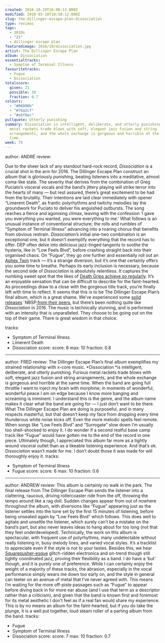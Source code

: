 ```yaml
---
created: 2016-10-19T16:00:13.000Z
modified: 2018-03-10T18:58:12.000Z
slug: the-dillinger-escape-plan-dissociation
type: reviews
tags:
  - 2010s
  - "21"
  - dillinger escape plan
featuredimage: 2016/10/dissociation.jpg
artist: The Dillinger Escape Plan
album: Dissociation
essentialtracks:
  - Symptom of Terminal Illness
favouritetracks:
  - Fugue
  - Dissociation
totalscore:
  given: 21
  possible: 30
  fraction: 0.7
colours:
  - "#06080b"
  - "#76a2cf"
  - "#ebf0ec"
pullquote: Utterly punishing
summary: Dissociation is intelligent, deliberate, and utterly punishing. Furious
  metal rackets trade blows with soft, elegant jazz fusion and string
  arrangements, and the whole exchange is gorgeous and horrible at the same
  time.
week: 75
---
```

author: ANDRÉ
review: <div class="_d97"><p>Due to the sheer lack of any standout hard-rock
  record, <em>Dissociation</em> is a crucial shot in the arm for 2016. The
  Dillinger Escape Plan construct an album that is gloriously punishing, beating
  listeners into a meditative, almost coma-like state. The severity that derives
  from the combination of Greg Puciato’s visceral vocals and the band’s jittery
  playing will strike terror into the hearts of many — but rest assured, there’s
  great excitement to be had from the brutality. Their intentions are laid clear
  immediately with opener “Limerent Death”, as frantic polyrhythms and twitchy
  melodies lay the groundwork for Puciato to deliver his anguished outbursts.
  The song reaches a fierce and agonising climax, leaving with the confession ‘I
  gave you everything you wanted, you were everything to me.’ What follows is an
  unusual instance of conventional structure; the rolls and rumbles of “Symptom
  of Terminal Illness” advancing into a roaring chorus that benefits from
  obvious restrain. <em>Dissociation</em>’s initial one-two combination is an
  exceptional one, but it doesn’t exemplify everything that the record has to
  offer. DEP often delve into delicious jazz-tinged tangents to soothe the
  hysteria, like in “Low Feels Blvd”, before crashing straight back into their
  organised chaos. On “Fugue”, they go one further and essentially roll out an
  <a
  href="https://audioxide.com/articles/cheetah-sees-aphex-twin-remain-in-style/"
  target="_blank" rel="noopener">Aphex Twin</a> track — it’s a strange
  diversion, but it’s one that certainly offers you some time to breathe.
  Perhaps its early inclusion is necessary, because the second side of
  <em>Dissociation</em> is absolutely relentless. It captures the numbing sweet
  spot that the likes of <a
  href="https://audioxide.com/reviews/death-grips-the-powers-that-b/"
  target="_blank" rel="noopener">Death Grips achieve so regularly</a>. It’s an
  enjoyable sensation that can be difficult to describe for the faint-hearted.
  As proceedings draw to a close with the gorgeous title track, you’re finally
  left with time to reflect. It seems that this is to be The Dillinger Escape
  Plan’s final album, which is a great shame. We’ve experienced some&nbsp;<a
  href="https://audioxide.com/reviews/deftones-gore/" target="_blank"
  rel="noopener">solid releases</a>¨NBSP;<a
  href="https://audioxide.com/reviews/swans-the-glowing-man/" target="_blank"
  rel="noopener">from their peers</a>, but there’s been nothing quite like
  <em>Dissociation</em> in 2016. The music is technically stunning, and is
  performed with an intensity that is unparalleled. They choose to be going out
  on the top of their game. There is great wisdom in that choice.</p></div>
tracks:
  - Symptom of Terminal Illness
  - ­Limerent Death
  - ­Dissociation
score:
  score: 8
  max: 10
  fraction: 0.8
---
author: FRED
review: The Dillinger Escape Plan’s final album exemplifies my strained
  relationship with x-core music. *Dissociation *is intelligent, deliberate, and
  utterly punishing. Furious metal rackets trade blows with soft, elegant jazz
  fusion and string arrangements, and the whole exchange is gorgeous and
  horrible at the same time. When the band are going full throttle I want to
  inject my brain with morphine; in moments of wonderful, wonderful peace I am
  on edge because I know more banging and screaming is imminent. I understand
  this is the genre, and the album name makes it clear what the band are going
  for — I just don’t want to be there. What The Dillinger Escape Plan are doing
  is purposeful, and in many respects masterful, but that doesn’t keep my face
  from dropping every time thunderous white noise kicks off. Even the more
  melodic spells feel remote. When songs like “Low Feels Blvd” and “Surrogate”
  slow down I’m usually too shell-shocked to enjoy it. I do wonder if a second
  restful base camp track like “Fugue” would have gotten me to the end of the
  record in one piece. Ultimately though, I appreciated this album far more as a
  tightly wound visceral outlet than as a likeable listening experience. And
  that’s ok. *Dissociation* wasn’t made for me. I don’t doubt those it was made
  for will thoroughly enjoy it.
tracks:
  - Symptom of Terminal Illness
  - ­Fugue
score:
  score: 6
  max: 10
  fraction: 0.6
---
author: ANDREW
review: This album is certainly no walk in the park. The final release from The
  Dillinger Escape Plan sends the listener into a clattering, raucous, driving
  rollercoaster ride from the off, throwing the tempo around like a rag doll.
  Sudden changes appear from out of nowhere throughout the album, with
  diversions like “Fugue” appearing just as the listener settles into the tone
  set by the first 15 minutes of listening, before being unseated again by “Low
  Feels Blvd” which follows. This does well to agitate and unsettle the
  listener, which surely can’t be a mistake on the band’s part, but also never
  leaves ideas to hang about for too long (not that they feel underdeveloped).
  Technically, the work on this album is spectacular, with frequent use of
  polyrhythms, many undetectable without really listening in, busy melody lines,
  and varied vocal styles. It’s a tracklist to appreciate even if the style is
  not to your tastes. Besides this, we hear
  [Squarepusher-esque](<https://audioxide.com/reviews/squarepusher-damogen-furies/>)
  glitch-ridden electronica and on-trend though still tightly coordinated jazz,
  proving their flexibility as a band. I do have a ‘but’ though, and it is
  purely one of preference. While I can certainly enjoy the weight of a majority
  of these tracks, the abrasion, especially in the vocal performance simply
  wears me down too early on, and the style in general can teeter on an avenue
  of metal that I’ve never agreed with. This means I’m waiting for the more
  off-piste passages such as “Fugue” to appear before diving back in for more
  ear abuse (and I use that term as a descriptor rather than a criticism), and
  given that the band is known first and foremost for its metal aesthetic I
  don’t feel as if a real fan would share my experience. This is by no means an
  album for the faint-hearted, but if you do take the plunge, it is a well put
  together, loud steam roller of a parting album from the band.
tracks:
  - Fugue
  - ­Symptom of Terminal Illness
  - ­Dissociation
score:
  score: 7
  max: 10
  fraction: 0.7
